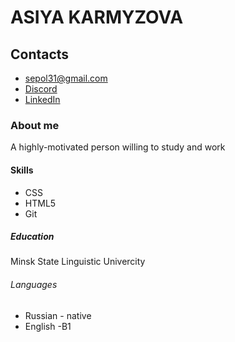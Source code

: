 
# ASIYA KARMYZOVA 
## Contacts
*  sepol31@gmail.com
* [Discord](asiyakarmyzova)
* [LinkedIn](https://www.linkedin.com/in/asiya-karmyzova-461a83205/?lipi=urn%3Ali%3Apage%3Ad_flagship3_feed%3BikOev1xpR1%2B2WXTYZRfaDw%3D%3D)
### About me
A highly-motivated person willing to study and work
#### Skills
+ CSS
+ HTML5
+ Git
##### Education
Minsk State Linguistic Univercity
###### Languages
- Russian - native
- English -B1

